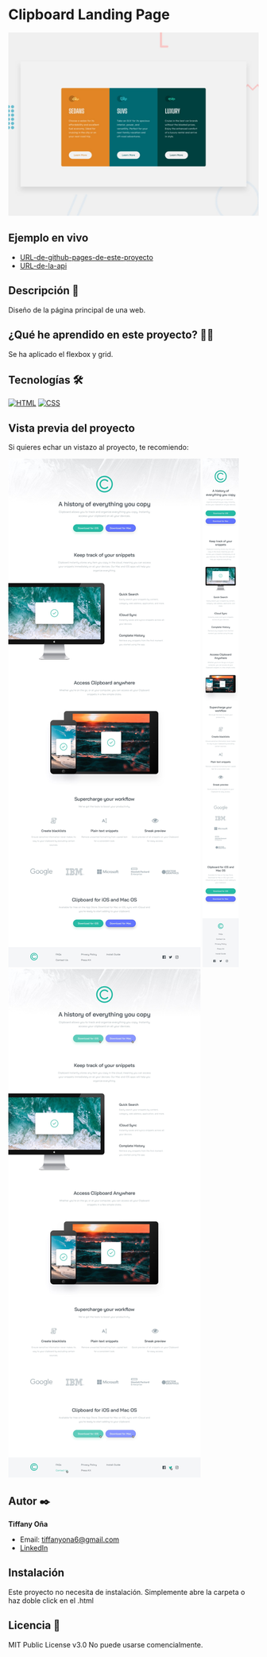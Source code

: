 # Clipboard Landing Page

![Captura del proyecto](https://raw.githubusercontent.com/tiffanyona6/3-column-preview/main/desktop-preview.jpg)

## Ejemplo en vivo

- [URL-de-github-pages-de-este-proyecto](https://tiffanyona6.github.io/3-column-preview/)
- [URL-de-la-api](URL-de-la-api)

## Descripción 📑

Diseño de la página principal de una web.

## ¿Qué he aprendido en este proyecto? 🙇🏻

Se ha aplicado el flexbox y grid.

## Tecnologías 🛠

<!-- Iconos sacados de: https://github.com/hendrasob/badges/blob/master/README.md y https://github.com/alexandresanlim/Badges4-README.md-Profile -->

[![HTML](https://img.shields.io/badge/HTML5-E34F26?style=for-the-badge&logo=html5&logoColor=white)](https://es.wikipedia.org/wiki/HTML5)
[![CSS](https://img.shields.io/badge/CSS3-1572B6?style=for-the-badge&logo=css3&logoColor=white)](https://es.wikipedia.org/wiki/CSS)

## Vista previa del proyecto

Si quieres echar un vistazo al proyecto, te recomiendo:

![Captura del proyecto](https://raw.githubusercontent.com/tiffanyona6/clipboard-landing-page/main/Readme-img/desktop-design.jpg)
![Captura del proyecto](https://raw.githubusercontent.com/tiffanyona6/clipboard-landing-page/main/Readme-img/mobile-design.jpg)
![Captura del proyecto](https://raw.githubusercontent.com/tiffanyona6/clipboard-landing-page/main/Readme-img/active-states.jpg)


## Autor ✒️

**Tiffany Oña**

- Email: tiffanyona6@gmail.com
- [LinkedIn](https://www.linkedin.com/in/tiffany-o%C3%B1a-/)

## Instalación

Este proyecto no necesita de instalación. Simplemente abre la carpeta o haz doble click en el .html

## Licencia 📄

MIT Public License v3.0
No puede usarse comencialmente.

